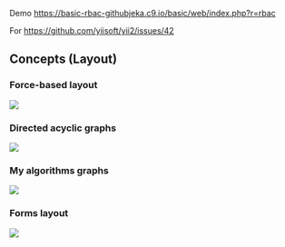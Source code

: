 Demo https://basic-rbac-githubjeka.c9.io/basic/web/index.php?r=rbac

For  https://github.com/yiisoft/yii2/issues/42 

## Concepts (Layout)

### **Force-based layout**
![](http://i.imgur.com/BtWx9Gd.jpg)


### **Directed acyclic graphs**

![](http://i.imgur.com/utTru1W.jpg)

### **My algorithms graphs**

![](https://camo.githubusercontent.com/e1703bc665478a91bb7e09e12c5ae25500c2a9ef/687474703a2f2f692e696d6775722e636f6d2f554e774a546a382e6a7067)

### **Forms layout**
![](https://camo.githubusercontent.com/f1ab4d4f28ca379cfd64d089e46e5206aa2f2d65/687474703a2f2f692e696d6775722e636f6d2f6c6843516442682e6a7067)
